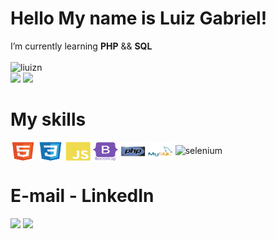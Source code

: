 <h1>Hello My name is Luiz Gabriel!</h1>
I’m currently learning <b>PHP</b> && <b>SQL</b>
 <br> <br>
 <img src="https://komarev.com/ghpvc/?username=liuizn&label=Profile%20views&color=0e75b6&style=flat" alt="liuizn" />


<div>
    <img height="160em" src="https://github-readme-stats.vercel.app/api?username=liuizn&show_icons=true&theme=tokyonight">
    <img height="160em" src="https://github-readme-stats.vercel.app/api/top-langs/?username=liuizn&layout=compact&langs_count=16&theme=tokyonight">

</div>
<div style="display: inline_block">
    <h1>My skills </h1>
  <img align="center" alt="HTML" height="30" width="40" src="https://raw.githubusercontent.com/devicons/devicon/master/icons/html5/html5-original.svg">
  <img align="center" alt="CSS" height="30" width="40" src="https://raw.githubusercontent.com/devicons/devicon/master/icons/css3/css3-original.svg">
  <img align="center" alt="Js" height="30" width="40" src="https://raw.githubusercontent.com/devicons/devicon/master/icons/javascript/javascript-plain.svg">
  <img align="center" alt="bootstrap"height="30" width="40" src="https://raw.githubusercontent.com/devicons/devicon/master/icons/bootstrap/bootstrap-plain-wordmark.svg"/>
  <img align="center" alt="php" height="30" width="40" src="https://raw.githubusercontent.com/devicons/devicon/master/icons/php/php-original.svg">
  <img align="center" alt="mysql" height="30" width="40" src="https://raw.githubusercontent.com/devicons/devicon/master/icons/mysql/mysql-original-wordmark.svg"/>
  <img align="center "alt="selenium" height="30" width="40"src="https://raw.githubusercontent.com/detain/svg-logos/780f25886640cef088af994181646db2f6b1a3f8/svg/selenium-logo.svg"/>
 </div>
<div>
  <h1>E-mail - LinkedIn</h1>
  <a href = "mailto: luizgabrielsnogueira@gmail.com"><img src="https://img.shields.io/badge/-Gmail-%23EA4335?style=for-the-badge&logo=gmail&logoColor=white" target="_blank"></a>
  <a href="https://www.linkedin.com/in/luiz-gabriel-dos-santos-nogueira-1281981a2/" target="_blank"><img src="https://img.shields.io/badge/-LinkedIn-%230077B5?style=for-the-badge&logo=linkedin&logoColor=white" target="_blank"></a>
    
</div>
